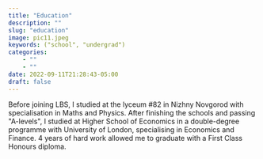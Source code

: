 ```yaml
---
title: "Education"
description: ""
slug: "education"
image: pic11.jpeg
keywords: ("school", "undergrad")
categories: 
    - ""
    - ""
date: 2022-09-11T21:28:43-05:00
draft: false
---
```


Before joining LBS, I studied at the lyceum #82 in Nizhny Novgorod with specialisation in Maths and Physics. After finishing the schools and passing "A-levels", I studied at Higher School of Economics in a double-degree programme with University of London, specialising in Economics and Finance. 4 years of hard work allowed me to graduate with a First Class Honours diploma.

